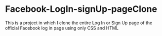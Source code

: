 # Facebook-LogIn-signUp-pageClone
This is a project in which I clone the entire Log In or Sign Up page of the official Facebook log in page using only CSS and HTML
